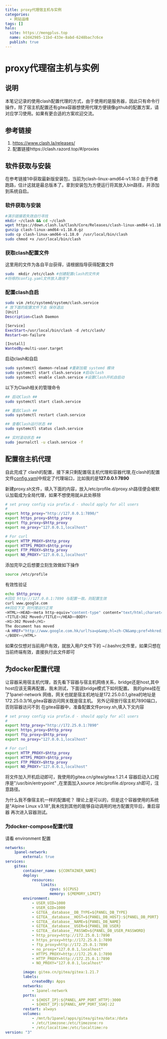 ```yaml
---
title: proxy代理宿主机与实例
categories:
  - 网站运维
tags: []
halo:
  site: https://mengplus.top
  name: e2d42985-11bd-433e-8abd-6248bac7c6ce
  publish: true
---
```

# proxy代理宿主机与实例


## 说明

本笔记记录的使用clash配置代理的方式，由于使用的是服务器，因此只有命令行操作，除了宿主机配置还有gitea容器想使用代理方便镜像github的配置方案，请对应学习使用。如果有更合适的方案欢迎交流。

## 参考链接

1. https://www.clash.la/releases/
2. 配置链接https://clash.razord.top/#/proxies

## 软件获取与安装

 在参考链接1中获取最新版安装包，当前为clash-linux-amd64-v1.18.0 由于作者跑路，估计这就是最总版本了。拿到安装包为方便运行将其放入bin路径，并添加到系统自启。

### 软件获取与安装

```bash
#演示链接若失效自行寻找
mkdir ~/clash && cd ~/clash
wget https://down.clash.la/Clash/Core/Releases/clash-linux-amd64-v1.18.0.gz
gunzip clash-linux-amd64-v1.18.0.gz
sudo cp clash-linux-amd64-v1.18.0  /usr/local/bin/clash
sudo chmod +x /usr/local/bin/clash
```

### 获取clash配置文件

这里用的文件为各自平台获得，请根据指导获得配置文件

```bash
sudo  mkdir /etc/clash #创建配置clash的文件夹
#将得的config.yaml文件放入路径下
```

### 配置clash自启

```bash
sudo vim /etc/systemd/system/clash.service
# 放下面的配置文件下去 保存退出
[Unit]
Description=Clash Daemon

[Service]
ExecStart=/usr/local/bin/clash -d /etc/clash/
Restart=on-failure

[Install]
WantedBy=multi-user.target
```

启动clash和自启

```bash
sudo systemctl daemon-reload #重新加载 systemd 模块
sudo systemctl start clash.service #启动clash
sudo systemctl enable clash.service #设置Clash开机自启动

```

以下为Clash相关的管理命令

```bash
## 启动Clash ##
sudo systemctl start clash.service

## 重启Clash ##
sudo systemctl restart clash.service

## 查看Clash运行状态 ##
sudo systemctl status clash.service

## 实时滚动状态 ##
sudo journalctl -u clash.service -f
```

## 配置宿主机代理

自此完成了 clash的配置，接下来只剩配置宿主机代理和容器代理,在clash的配置文件<u>config.yaml</u>中规定了代理端口，比如我的是**127.0.0.1:7890**

新建proxy.sh文件，填入下面的内容，放入/etc/profile.d/proxy.sh路径便会被默认加载成为全局代理，如果不想使用就从此处移除

```bash
# set proxy config via profie.d - should apply for all users
#
export http_proxy="http://127.0.0.1:7890/"
export https_proxy=$http_proxy
export ftp_proxy=$http_proxy
export no_proxy="127.0.0.1,localhost"

# For curl
export HTTP_PROXY=$http_proxy
export HTTPS_PROXY=$http_proxy
export FTP_PROXY=$http_proxy
export NO_PROXY="127.0.0.1,localhost"
```
添加完毕之后想要立刻生效做如下操作
```bash
source /etc/profile
```
有效性验证
```bash
echo $http_proxy
#回应 http://127.0.0.1:7890 与配置一致。则配置生效
curl www.google.com
##回应下文 则代理运行正常
<HTML><HEAD><meta http-equiv="content-type" content="text/html;charset=utf-8">
<TITLE>302 Moved</TITLE></HEAD><BODY>
<H1>302 Moved</H1>
The document has moved
<A HREF="http://www.google.com.hk/url?sa=p&amp;hl=zh-CN&amp;pref=hkredirect&amp;pval=yes&amp;q=http://www.google.com.hk/&amp;ust=1706175322886575&amp;usg=AOvVaw1iCqrexpYT503DrB4t0o93">here</A>.
</BODY></HTML>
```

如果仅仅想对当前用户有效，就放入用户文件下的 ~/.bashrc文件里，如果只想在当前终端有效，直接执行此文件即可
## 为docker配置代理
让容器采用宿主机代理，首先看下容器与宿主机网络关系，bridge还是host,其中host应该无需再配置，我未测试，下面说bridge模式下如何配置。
我的gitea挂在了1panel-network 网络，网关也就是宿主机地址是172.25.0.0.1,gitea的地址是172.25.0.3/16,gitea容器访问网关既是宿主机。
另外记得放行宿主机7890端口，否则容器访问不到
在gitea容器中，准备配置文件proxy.sh,填入下文内容

```bash
# set proxy config via profie.d - should apply for all users
#
export http_proxy="http://172.25.0.1:7890"
export https_proxy=$http_proxy
export ftp_proxy=$http_proxy
export no_proxy="127.0.0.1,localhost"

# For curl
export HTTP_PROXY=$http_proxy
export HTTPS_PROXY=$http_proxy
export FTP_PROXY=$http_proxy
export NO_PROXY="127.0.0.1,localhost"
```
将文件加入开机启动即可，我使用的gitea.cn/gitea/gitea:1.21.4  容器启动入口程序是"/usr/bin/entrypoint" ,在里面加入source /etc/profile.d/proxy.sh即可，注意路径。

为什么我不像宿主机一样的配置呢？ 理论上是可以的，但是这个容器使用的系统是"Alpine Linux v3.18",我未找到其他的能够自动调用的地方配置完毕后，重启容器 再次进入容器测试。

### 为docker-compose配置代理
请看 environment 配置
```yaml
networks:
    1panel-network:
        external: true
services:
    gitea:
        container_name: ${CONTAINER_NAME}
        deploy:
            resources:
                limits:
                    cpus: ${CPUS}
                    memory: ${MEMORY_LIMIT}
        environment:
            - USER_UID=1000
            - USER_GID=1000
            - GITEA__database__DB_TYPE=${PANEL_DB_TYPE}
            - GITEA__database__HOST=${PANEL_DB_HOST}:${PANEL_DB_PORT}
            - GITEA__database__NAME=${PANEL_DB_NAME}
            - GITEA__database__USER=${PANEL_DB_USER}
            - GITEA__database__PASSWD=${PANEL_DB_USER_PASSWORD}
            - http_proxy=http://172.25.0.1:7890
            - https_proxy=http://172.25.0.1:7890
            - ftp_proxy=http://172.25.0.1:7890
            - no_proxy="127.0.0.1,localhost"
            - HTTPS_PROXY=http://172.25.0.1:7890
            - HTTP_PROXY=http://172.25.0.1:7890
            - NO_PROXY="127.0.0.1,localhost"

        image: gitea.cn/gitea/gitea:1.21.7
        labels:
            createdBy: Apps
        networks:
            - 1panel-network
        ports:
            - ${HOST_IP}:${PANEL_APP_PORT_HTTP}:3000
            - ${HOST_IP}:${PANEL_APP_PORT_SSH}:22
        restart: always
        volumes:
            - /mnt/b/1panel/apps/gitea/gitea/data:/data
            - /etc/timezone:/etc/timezone:ro
            - /etc/localtime:/etc/localtime:ro
version: "3"
```
